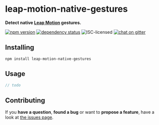 # leap-motion-native-gestures

**Detect native [Leap Motion](https://www.leapmotion.com/) gestures.**

[![npm version](https://img.shields.io/npm/v/leap-motion-native-gestures.svg)](https://www.npmjs.com/package/leap-motion-native-gestures)
[![dependency status](https://img.shields.io/david/derhuerst/leap-motion-native-gestures.svg)](https://david-dm.org/derhuerst/leap-motion-native-gestures)
![ISC-licensed](https://img.shields.io/github/license/derhuerst/leap-motion-native-gestures.svg)
[![chat on gitter](https://badges.gitter.im/derhuerst.svg)](https://gitter.im/derhuerst)


## Installing

```shell
npm install leap-motion-native-gestures
```


## Usage

```js
// todo
```


## Contributing

If you **have a question**, **found a bug** or want to **propose a feature**, have a look at [the issues page](https://github.com/derhuerst/location/issues).

